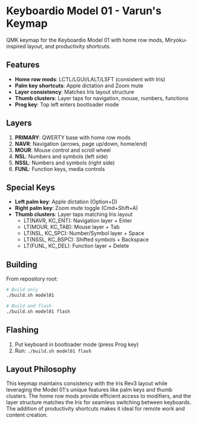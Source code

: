 # Keyboardio Model 01 - Varun's Keymap

QMK keymap for the Keyboardio Model 01 with home row mods, Miryoku-inspired layout, and productivity shortcuts.

## Features

- **Home row mods**: LCTL/LGUI/LALT/LSFT (consistent with Iris)
- **Palm key shortcuts**: Apple dictation and Zoom mute
- **Layer consistency**: Matches Iris layout structure
- **Thumb clusters**: Layer taps for navigation, mouse, numbers, functions
- **Prog key**: Top left enters bootloader mode

## Layers

1. **PRIMARY**: QWERTY base with home row mods
2. **NAVR**: Navigation (arrows, page up/down, home/end)
3. **MOUR**: Mouse control and scroll wheel
4. **NSL**: Numbers and symbols (left side)
5. **NSSL**: Numbers and symbols (right side)
6. **FUNL**: Function keys, media controls

## Special Keys

- **Left palm key**: Apple dictation (Option+D)
- **Right palm key**: Zoom mute toggle (Cmd+Shift+A)
- **Thumb clusters**: Layer taps matching Iris layout
  - LT(NAVR, KC_ENT): Navigation layer + Enter
  - LT(MOUR, KC_TAB): Mouse layer + Tab
  - LT(NSL, KC_SPC): Number/Symbol layer + Space
  - LT(NSSL, KC_BSPC): Shifted symbols + Backspace
  - LT(FUNL, KC_DEL): Function layer + Delete

## Building

From repository root:

```bash
# Build only
./build.sh model01

# Build and flash
./build.sh model01 flash
```

## Flashing

1. Put keyboard in bootloader mode (press Prog key)
2. Run: `./build.sh model01 flash`

## Layout Philosophy

This keymap maintains consistency with the Iris Rev3 layout while leveraging the Model 01's unique features like palm keys and thumb clusters. The home row mods provide efficient access to modifiers, and the layer structure matches the Iris for seamless switching between keyboards. The addition of productivity shortcuts makes it ideal for remote work and content creation. 